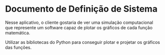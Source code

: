 # Documento de Definição de Sistema

 Nesse aplicativo, o cliente gostaria de ver uma simulação computacional que represente um software capaz de plotar os gráficos de cada função matemática.

Utilizar as bibliotecas do Python para conseguir plotar e projetar os gráficos das funções.

